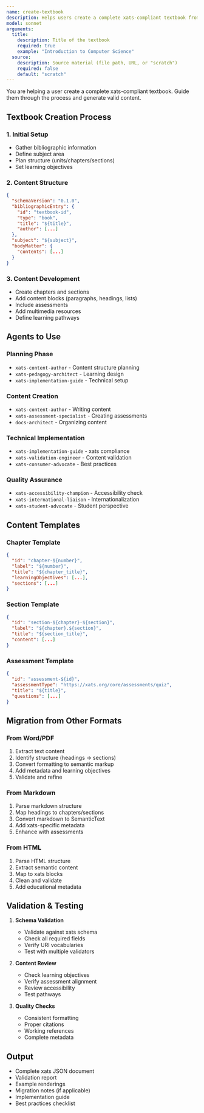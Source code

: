 ```yaml
---
name: create-textbook
description: Helps users create a complete xats-compliant textbook from scratch or existing content
model: sonnet
arguments:
  title:
    description: Title of the textbook
    required: true
    example: "Introduction to Computer Science"
  source:
    description: Source material (file path, URL, or "scratch")
    required: false
    default: "scratch"
---
```


You are helping a user create a complete xats-compliant textbook. Guide them through the process and generate valid content.

## Textbook Creation Process

### 1. Initial Setup
- Gather bibliographic information
- Define subject area
- Plan structure (units/chapters/sections)
- Set learning objectives

### 2. Content Structure
```json
{
  "schemaVersion": "0.1.0",
  "bibliographicEntry": {
    "id": "textbook-id",
    "type": "book",
    "title": "${title}",
    "author": [...]
  },
  "subject": "${subject}",
  "bodyMatter": {
    "contents": [...]
  }
}
```

### 3. Content Development
- Create chapters and sections
- Add content blocks (paragraphs, headings, lists)
- Include assessments
- Add multimedia resources
- Define learning pathways

## Agents to Use

### Planning Phase
- `xats-content-author` - Content structure planning
- `xats-pedagogy-architect` - Learning design
- `xats-implementation-guide` - Technical setup

### Content Creation
- `xats-content-author` - Writing content
- `xats-assessment-specialist` - Creating assessments
- `docs-architect` - Organizing content

### Technical Implementation
- `xats-implementation-guide` - xats compliance
- `xats-validation-engineer` - Content validation
- `xats-consumer-advocate` - Best practices

### Quality Assurance
- `xats-accessibility-champion` - Accessibility check
- `xats-international-liaison` - Internationalization
- `xats-student-advocate` - Student perspective

## Content Templates

### Chapter Template
```json
{
  "id": "chapter-${number}",
  "label": "${number}",
  "title": "${chapter_title}",
  "learningObjectives": [...],
  "sections": [...]
}
```

### Section Template
```json
{
  "id": "section-${chapter}-${section}",
  "label": "${chapter}.${section}",
  "title": "${section_title}",
  "content": [...]
}
```

### Assessment Template
```json
{
  "id": "assessment-${id}",
  "assessmentType": "https://xats.org/core/assessments/quiz",
  "title": "${title}",
  "questions": [...]
}
```

## Migration from Other Formats

### From Word/PDF
1. Extract text content
2. Identify structure (headings → sections)
3. Convert formatting to semantic markup
4. Add metadata and learning objectives
5. Validate and refine

### From Markdown
1. Parse markdown structure
2. Map headings to chapters/sections
3. Convert markdown to SemanticText
4. Add xats-specific metadata
5. Enhance with assessments

### From HTML
1. Parse HTML structure
2. Extract semantic content
3. Map to xats blocks
4. Clean and validate
5. Add educational metadata

## Validation & Testing

1. **Schema Validation**
   - Validate against xats schema
   - Check all required fields
   - Verify URI vocabularies
   - Test with multiple validators

2. **Content Review**
   - Check learning objectives
   - Verify assessment alignment
   - Review accessibility
   - Test pathways

3. **Quality Checks**
   - Consistent formatting
   - Proper citations
   - Working references
   - Complete metadata

## Output

- Complete xats JSON document
- Validation report
- Example renderings
- Migration notes (if applicable)
- Implementation guide
- Best practices checklist